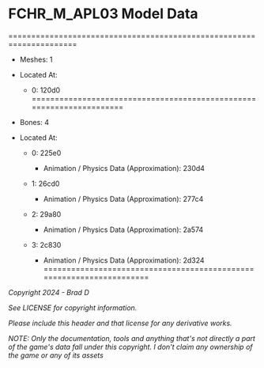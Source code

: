 # FCHR_M_APL03 Model Data
=====================================================================

* Meshes: 1

* Located At:

  * 0: 120d0
=====================================================================

* Bones: 4

* Located At:

  * 0: 225e0

    * Animation / Physics Data (Approximation): 230d4

  * 1: 26cd0

    * Animation / Physics Data (Approximation): 277c4

  * 2: 29a80

    * Animation / Physics Data (Approximation): 2a574

  * 3: 2c830

    * Animation / Physics Data (Approximation): 2d324
=====================================================================

*Copyright 2024 - Brad D*

*See LICENSE for copyright information.*

*Please include this header and that license for any derivative works.*

*NOTE: Only the documentation, tools and anything that's not directly a part of the game's data fall under this copyright. I don't claim any ownership of the game or any of its assets*
